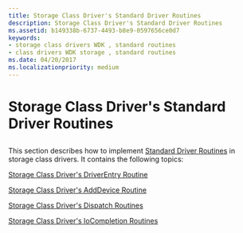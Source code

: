 ```yaml
---
title: Storage Class Driver's Standard Driver Routines
description: Storage Class Driver's Standard Driver Routines
ms.assetid: b149338b-6737-4493-b8e9-0597656ce0d7
keywords:
- storage class drivers WDK , standard routines
- class drivers WDK storage , standard routines
ms.date: 04/20/2017
ms.localizationpriority: medium
---
```


# Storage Class Driver's Standard Driver Routines


## <span id="ddk_storage_class_driver_s_standard_driver_routines_kg"></span><span id="DDK_STORAGE_CLASS_DRIVER_S_STANDARD_DRIVER_ROUTINES_KG"></span>


This section describes how to implement [Standard Driver Routines](https://msdn.microsoft.com/library/windows/hardware/ff563842) in storage class drivers. It contains the following topics:

[Storage Class Driver's DriverEntry Routine](storage-class-driver-s-driverentry-routine.md)

[Storage Class Driver's AddDevice Routine](storage-class-driver-s-adddevice-routine.md)

[Storage Class Driver's Dispatch Routines](storage-class-driver-s-dispatch-routines.md)

[Storage Class Driver's IoCompletion Routines](storage-class-driver-s-iocompletion-routines.md)

 

 




